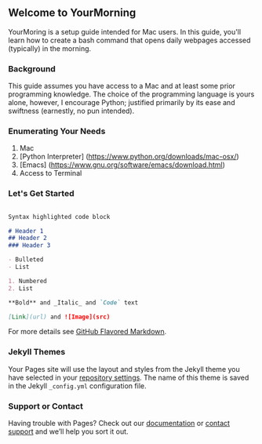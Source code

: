 ## Welcome to YourMorning

YourMoring is a setup guide intended for Mac users. In this guide, you'll learn how to 
create a bash command that opens daily webpages accessed (typically) in the morning.

### Background

This guide assumes you have access to a Mac and at least some prior programming
knowledge. The choice of the programming language is yours alone, however, I 
encourage Python; justified primarily by its ease and swiftness (earnestly, no pun intended). 

### Enumerating Your Needs
1. Mac
2. [Python Interpreter] (https://www.python.org/downloads/mac-osx/)
3. [Emacs] (https://www.gnu.org/software/emacs/download.html)
4. Access to Terminal

### Let's Get Started
```markdown

```
```markdown
Syntax highlighted code block

# Header 1
## Header 2
### Header 3

- Bulleted
- List

1. Numbered
2. List

**Bold** and _Italic_ and `Code` text

[Link](url) and ![Image](src)
```

For more details see [GitHub Flavored Markdown](https://guides.github.com/features/mastering-markdown/).

### Jekyll Themes

Your Pages site will use the layout and styles from the Jekyll theme you have selected in your [repository settings](https://github.com/acdlee/acdlee.github.io-YourMorning/settings/pages). The name of this theme is saved in the Jekyll `_config.yml` configuration file.

### Support or Contact

Having trouble with Pages? Check out our [documentation](https://docs.github.com/categories/github-pages-basics/) or [contact support](https://support.github.com/contact) and we’ll help you sort it out.
